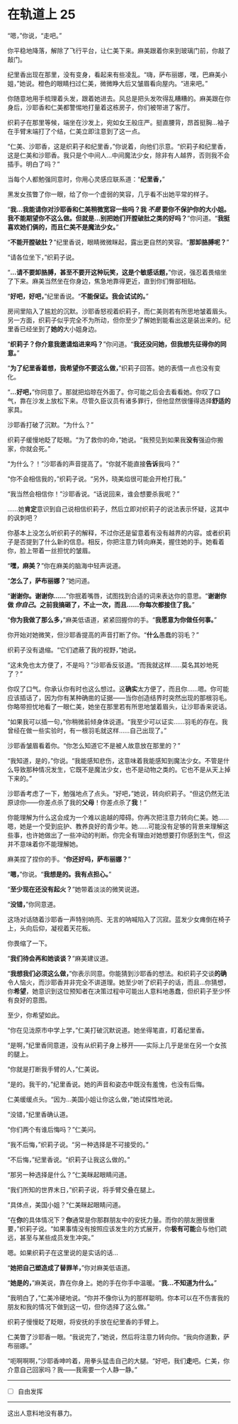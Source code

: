 # 在轨道上 25

“嗯，”你说，“走吧。”

你平稳地降落，解除了飞行平台，让仁美下来。麻美跟着你来到玻璃门前，你敲了敲门。

纪里香出现在那里，没有变身，看起来有些凌乱。“嗨，萨布丽娜，嘿，巴麻美小姐，”她说。橙色的眼睛扫过仁美，微微睁大后又皱眉看向屋内。“进来吧。”

你随意地用手梳理着头发，跟着她进去。风总是把头发吹得乱糟糟的。麻美跟在你身后，沙耶香和仁美都警惕地打量着这栋房子，你们被带进了客厅。

织莉子在那里等候，端坐在沙发上，宛如女王般庄严。挺直腰背，昂首挺胸...袖子在手臂末端打了个结，仁美立即注意到了这一点。

“仁美、沙耶香，这是织莉子和纪里香，”你说着，向他们示意。“织莉子和纪里香，这是仁美和沙耶香。我只是个中间人...中间魔法少女，除非有人越界，否则我不会插手。明白了吗？”

当每个人都勉强同意时，你用心灵感应联系道：“**纪里香，**”

黑发女孩瞥了你一眼，给了你一个虚弱的笑容，几乎看不出她平常的样子。

“**我...我能请你对沙耶香和仁美稍微宽容一些吗？我 _不是_ 要你不保护你的大小姐。我不能期望你不这么做。但就是...别把她们开膛破肚之类的好吗？**”你问道。“**我挺喜欢她们俩的，而且仁美不是魔法少女。**”

“**不能开膛破肚？**”纪里香说，眼睛微微眯起，露出更自然的笑容。“**那卸胳膊呢？**”

“请各位坐下，”织莉子说。

“**...请不要卸胳膊，甚至不要开这种玩笑，这是个敏感话题，**”你说，强忍着畏缩坐了下来。麻美当然坐在你身边，焦急地靠得更近，直到你们臀部相贴。

“**好吧，好吧，**”纪里香说。“**不能保证。我会试试的。**”

房间里陷入了尴尬的沉默。沙耶香怒视着织莉子，而仁美则若有所思地皱着眉头。另一方面，织莉子似乎完全不为所动，但你至少了解她到能看出这是装出来的。纪里香已经坐到了**她的**大小姐身边。

“**织莉子？你介意我邀请焰进来吗？**”你问道。“**我还没问她，但我想先征得你的同意。**”

“**为了纪里香着想，我希望你不要这么做，**”织莉子回答。她的表情一点也没有变化。

“**...好吧，**”你同意了。那就把焰晾在外面了。你可能之后会去看看她。你叹了口气，靠在沙发上放松下来。尽管久臣议员有诸多罪行，但他显然很懂得选择**舒适的**家具。

沙耶香打破了沉默。“为什么？”

织莉子缓慢地眨了眨眼。“为了救你的命，”她说。“我预见到如果我**没有**强迫你搬家，你就会死。”

“为什么？！”沙耶香的声音提高了。“你就不能直接**告诉**我吗？”

“你不会相信我的，”织莉子说。“另外，晓美焰很可能会开枪打我。”

“我当然会相信你！”沙耶香说。“话说回来，谁会想要杀我呢？”

……她**肯定**意识到自己说相信织莉子，然后立即对织莉子的说法表示怀疑，这其中的讽刺吧？

你基本上没怎么听织莉子的解释，不过你还是留意着有没有越界的内容。或者织莉子是否提到了什么新的信息。相反，你把注意力转向麻美，握住她的手。她看着你，脸上带着一丝担忧的皱眉。

“**嘿，麻美？**”你在麻美的脑海中轻声说道。

“**怎么了，萨布丽娜？**”她问道。

“**谢谢你。谢谢你……**”你抿着嘴唇，试图找到合适的词来表达你的意思。“**谢谢你做 _你自己_。之前我搞砸了，不止一次，而且……你每次都接住了我。**”

“**你为我做了那么多，**”麻美低语道，紧紧回握你的手。“**我愿意为你做任何事。**”

你开始对她微笑，但沙耶香提高的声音打断了你。“**什么**愚蠢的羽毛？”

织莉子没有退缩。“它们遮蔽了我的视野，”她说。

“这未免也太方便了，不是吗？”沙耶香反驳道。“而我就这样……莫名其妙地死了？”

你叹了口气。你承认你有时也这么想过。这**确实**太方便了，而且你……嗯。你可能应该插话了，因为你有某种确凿的证据——当你创造结界时突然出现的那根羽毛。你略带担忧地看了一眼仁美，她坐在那里若有所思地皱着眉头，让沙耶香来说话。

“如果我可以插一句，”你稍微前倾身体说道。“我至少可以证实……羽毛的存在。我曾经在做一些实验时，有一根羽毛就这样……自己出现了。”

沙耶香皱眉看着你。“你怎么知道它不是被人故意放在那里的？”

“我知道，是的，”你说。“我能感知悲伤，这意味着我能感知到魔法少女。不管是什么导致那种情况发生，它既不是魔法少女，也不是动物之类的。它也不是从天上掉下来的。”

沙耶香考虑了一下，勉强地点了点头。“好吧，”她说，转向织莉子。“但这仍然无法原谅你——你差点杀了我的**父母**！你差点杀了**我**！”

你能理解为什么这会成为一个难以逾越的障碍。你再次把注意力转向仁美。她……嗯，她是一个受到庇护、教养良好的青少年。她……可能没有足够的背景来理解这些事，也许她做出了一些冲动的判断。你完全有理由对她想要打你感到生气，但这并不意味着你不能理解她。

麻美捏了捏你的手。“**你还好吗，萨布丽娜？**”

“**嗯，**”你说。“**我想是的。我有点担心。**”

“**至少现在还没有起火？**”她带着淡淡的微笑说道。

“**没错，**”你同意道。

这场对话随着沙耶香一声特别响亮、无言的呐喊陷入了沉寂。蓝发少女瘫倒在椅子上，头向后仰，凝视着天花板。

你畏缩了一下。

“**我们待会再和她谈谈？**”麻美建议道。

“**我想我们必须这么做，**”你表示同意。你能猜到沙耶香的想法。和织莉子交谈**的确**令人恼火，而沙耶香并非完全不讲道理。她至少听了织莉子的话，而且...你猜想，你**希望**，她意识到这位预知者在决策过程中可能出人意料地愚蠢，但织莉子至少怀有良好的意图。

至少，你希望如此。

“你在见泷原市中学上学，”仁美打破沉默说道。她坐得笔直，盯着纪里香。

“是啊，”纪里香同意道，没有从织莉子身上移开——实际上几乎是坐在另一个女孩的腿上。

“你就是打断我手臂的人，”仁美说。

“是的。我干的，”纪里香说。她的声音和姿态中既没有羞愧，也没有后悔。

仁美缓缓点头。“因为...美国小姐让你这么做，”她试探性地说。

“没错，”纪里香确认道。

“你们两个有谁后悔吗？”仁美问。

“我不后悔，”织莉子说。“另一种选择是不可接受的。”

“不后悔，”纪里香说。“织莉子让我这么做的。”

“那另一种选择是什么？”仁美眯起眼睛问道。

“我们所知的世界末日，”织莉子说，将手臂交叠在腿上。

“具体点，美国小姐？”仁美眯起眼睛问道。

“在**你**的具体情况下？**你**通常是你那群朋友中的安抚力量。而你的朋友圈很重要，”织莉子说。“如果事情没有按照应该发生的方式展开，你**极有可能**会与他们疏远，甚至与某些成员发生冲突。”

嗯。如果织莉子在这里说的是实话的话...

“**她把自己塑造成了替罪羊，**”你对麻美低语道。

“**她是的，**”麻美说，靠在你身上。她的手在你手中温暖。“**我...不知道为什么。**”

“我明白了，”仁美冷硬地说。“你并不像你认为的那样聪明。你本可以在不伤害我的朋友和我的情况下做到这一切，但你选择了这么做。”

织莉子慢慢眨了眨眼，将安抚的手放在纪里香的手臂上。

仁美瞥了沙耶香一眼。“我说完了，”她说，然后将注意力转向你。“我向你道歉，萨布丽娜。”

“呃啊啊啊，”沙耶香呻吟着，用拳头猛击自己的大腿。“好吧，我们**走**吧。仁美，你介意自己回家吗？我——我需要一个人静一静。”

---

- [ ] 自由发挥

---

这出人意料地没有暴力。
